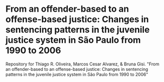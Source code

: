 # From an offender-based to an offense-based justice: Changes in sentencing patterns in the juvenile justice system in São Paulo from 1990 to 2006

Repository for Thiago R. Oliveira, Marcos Cesar Alvarez, &amp; Bruna Gisi. "From an offender-based to an offense-based justice: Changes in sentencing patterns in the juvenile justice system in São Paulo from 1990 to 2006"
